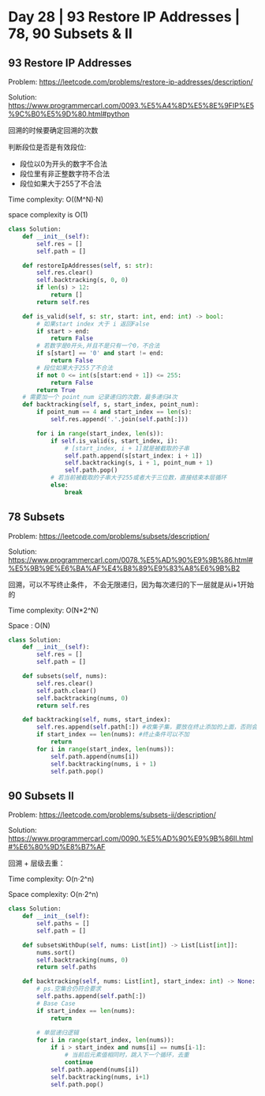 # Day 28 | 93 Restore IP Addresses | 78, 90 Subsets & II

## 93 Restore IP Addresses

Problem: https://leetcode.com/problems/restore-ip-addresses/description/

Solution: https://www.programmercarl.com/0093.%E5%A4%8D%E5%8E%9FIP%E5%9C%B0%E5%9D%80.html#python

回溯的时候要确定回溯的次数

判断段位是否是有效段位:

- 段位以0为开头的数字不合法
- 段位里有非正整数字符不合法
- 段位如果大于255了不合法

Time complexity: O((M^N)⋅N)

space complexity is O(1)

```python
class Solution:
    def __init__(self):
        self.res = []
        self.path = []

    def restoreIpAddresses(self, s: str):
        self.res.clear()
        self.backtracking(s, 0, 0)
        if len(s) > 12:
            return []
        return self.res

    def is_valid(self, s: str, start: int, end: int) -> bool:
        # 如果start index 大于 i 返回False
        if start > end:
            return False
        # 若数字是0开头,并且不是只有一个0，不合法
        if s[start] == '0' and start != end:
            return False
        # 段位如果大于255了不合法
        if not 0 <= int(s[start:end + 1]) <= 255:
            return False
        return True
    # 需要加一个 point_num 记录递归的次数，最多递归4次
    def backtracking(self, s, start_index, point_num):
        if point_num == 4 and start_index == len(s):
            self.res.append('.'.join(self.path[:]))

        for i in range(start_index, len(s)):
            if self.is_valid(s, start_index, i):
                # [start_index, i + 1]就是被截取的子串
                self.path.append(s[start_index: i + 1])
                self.backtracking(s, i + 1, point_num + 1)
                self.path.pop()
            # 若当前被截取的子串大于255或者大于三位数，直接结束本层循环
            else:
                break
```

## 78 Subsets

Problem: https://leetcode.com/problems/subsets/description/

Solution: https://www.programmercarl.com/0078.%E5%AD%90%E9%9B%86.html#%E5%9B%9E%E6%BA%AF%E4%B8%89%E9%83%A8%E6%9B%B2

回溯，可以不写终止条件， 不会无限递归，因为每次递归的下一层就是从i+1开始的

Time complexity: O(N*2^N)

Space : O(N)

```python
class Solution:
    def __init__(self):
        self.res = []
        self.path = []

    def subsets(self, nums):
        self.res.clear()
        self.path.clear()
        self.backtracking(nums, 0)
        return self.res

    def backtracking(self, nums, start_index):
        self.res.append(self.path[:]) #收集子集，要放在终止添加的上面，否则会漏掉自己
        if start_index == len(nums): #终止条件可以不加
            return
        for i in range(start_index, len(nums)):
            self.path.append(nums[i])
            self.backtracking(nums, i + 1)
            self.path.pop()
```

## 90 Subsets II

Problem: https://leetcode.com/problems/subsets-ii/description/

Solution: https://www.programmercarl.com/0090.%E5%AD%90%E9%9B%86II.html#%E6%80%9D%E8%B7%AF

回溯 + 层级去重：

Time complexity: O(n⋅2^n)

Space complexity: O(n⋅2^n)

```python
class Solution:
    def __init__(self):
        self.paths = []
        self.path = []

    def subsetsWithDup(self, nums: List[int]) -> List[List[int]]:
        nums.sort()
        self.backtracking(nums, 0)
        return self.paths

    def backtracking(self, nums: List[int], start_index: int) -> None:
        # ps.空集合仍符合要求
        self.paths.append(self.path[:])
        # Base Case
        if start_index == len(nums):
            return
        
        # 单层递归逻辑
        for i in range(start_index, len(nums)):
            if i > start_index and nums[i] == nums[i-1]:
                # 当前后元素值相同时，跳入下一个循环，去重
                continue
            self.path.append(nums[i])
            self.backtracking(nums, i+1)
            self.path.pop()
```